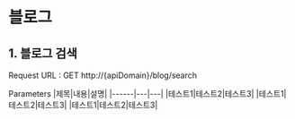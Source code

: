 # 블로그
## 1. 블로그 검색


Request URL : GET http://{apiDomain}/blog/search

Parameters
|제목|내용|설명|
|------|---|---|
|테스트1|테스트2|테스트3|
|테스트1|테스트2|테스트3|
|테스트1|테스트2|테스트3|
